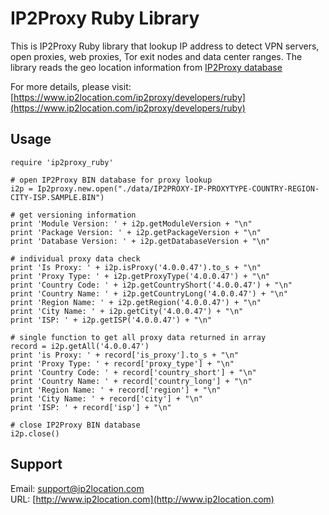 # IP2Proxy Ruby Library

This is IP2Proxy Ruby library that lookup IP address to detect VPN servers, open proxies, web proxies, Tor exit nodes and data center ranges. The library reads the geo location information from [IP2Proxy database](https://www.ip2location.com/proxy-database)

For more details, please visit:
[https://www.ip2location.com/ip2proxy/developers/ruby](https://www.ip2location.com/ip2proxy/developers/ruby)

## Usage

```
require 'ip2proxy_ruby'

# open IP2Proxy BIN database for proxy lookup
i2p = Ip2proxy.new.open("./data/IP2PROXY-IP-PROXYTYPE-COUNTRY-REGION-CITY-ISP.SAMPLE.BIN")

# get versioning information
print 'Module Version: ' + i2p.getModuleVersion + "\n"
print 'Package Version: ' + i2p.getPackageVersion + "\n"
print 'Database Version: ' + i2p.getDatabaseVersion + "\n"

# individual proxy data check
print 'Is Proxy: ' + i2p.isProxy('4.0.0.47').to_s + "\n"
print 'Proxy Type: ' + i2p.getProxyType('4.0.0.47') + "\n"
print 'Country Code: ' + i2p.getCountryShort('4.0.0.47') + "\n"
print 'Country Name: ' + i2p.getCountryLong('4.0.0.47') + "\n"
print 'Region Name: ' + i2p.getRegion('4.0.0.47') + "\n"
print 'City Name: ' + i2p.getCity('4.0.0.47') + "\n"
print 'ISP: ' + i2p.getISP('4.0.0.47') + "\n"

# single function to get all proxy data returned in array
record = i2p.getAll('4.0.0.47')
print 'is Proxy: ' + record['is_proxy'].to_s + "\n"
print 'Proxy Type: ' + record['proxy_type'] + "\n"
print 'Country Code: ' + record['country_short'] + "\n"
print 'Country Name: ' + record['country_long'] + "\n"
print 'Region Name: ' + record['region'] + "\n"
print 'City Name: ' + record['city'] + "\n"
print 'ISP: ' + record['isp'] + "\n"

# close IP2Proxy BIN database
i2p.close()
```

## Support

Email: support@ip2location.com  
URL: [http://www.ip2location.com](http://www.ip2location.com)